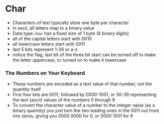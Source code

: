 # Char
- Characters of text typically store one byte per character
- In ascii, all letters map to a binary value
- Data type `char` has a fixed size of 1 byte (8 binary digits)
- all of the capital letters start with 0010
- all lowercase letters start with 0011
- last 5 bits represent 1-26 or a-z
- notice the flag, last bit of the three bit start can be turned off to make the letter uppercase, or turned on to make it lowercase

### The Numbers on Your Keyboard
- These numbers are encoded as a text value of that number, not the quantity itself
- First four bits are 0011, followed by 0000-1001, or 30-39 representing the text (ascii) values of the numbers 0 through 9
- To convert the character value of a number to the integer value (as a binary quantity) you just turn the two leading ones in the 0011 out front into zeros, giving you 0000 0000 for 0, or 0000 1001 for 9
